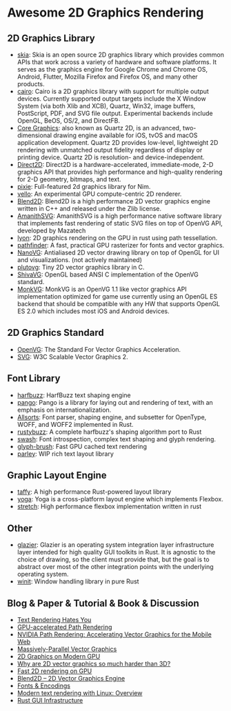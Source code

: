 # Awesome 2D Graphics Rendering

## 2D Graphics Library

- [skia](https://skia.org/): Skia is an open source 2D graphics library which provides common APIs that work across a variety of hardware and software platforms. It serves as the graphics engine for Google Chrome and Chrome OS, Android, Flutter, Mozilla Firefox and Firefox OS, and many other products.
- [cairo](https://www.cairographics.org/): Cairo is a 2D graphics library with support for multiple output devices. Currently supported output targets include the X Window System (via both Xlib and XCB), Quartz, Win32, image buffers, PostScript, PDF, and SVG file output. Experimental backends include OpenGL, BeOS, OS/2, and DirectFB.
- [Core Graphics](https://developer.apple.com/library/archive/documentation/GraphicsImaging/Conceptual/drawingwithquartz2d/Introduction/Introduction.html): also known as Quartz 2D, is an advanced, two-dimensional drawing engine available for iOS, tvOS and macOS application development. Quartz 2D provides low-level, lightweight 2D rendering with unmatched output fidelity regardless of display or printing device. Quartz 2D is resolution- and device-independent.
- [Direct2D](https://learn.microsoft.com/en-us/windows/win32/direct2d/direct2d-portal): Direct2D is a hardware-accelerated, immediate-mode, 2-D graphics API that provides high performance and high-quality rendering for 2-D geometry, bitmaps, and text.
- [pixie](https://github.com/treeform/pixie): Full-featured 2d graphics library for Nim.
- [vello](https://github.com/linebender/vello): An experimental GPU compute-centric 2D renderer.
- [Blend2D](https://blend2d.com/): Blend2D is a high performance 2D vector graphics engine written in C++ and released under the Zlib license.
- [AmanithSVG](https://www.amanithsvg.com/): AmanithSVG is a high performance native software library that implements fast rendering of static SVG files on top of OpenVG API, developed by Mazatech
- [lyon](https://github.com/nical/lyon): 2D graphics rendering on the GPU in rust using path tessellation.
- [pathfinder](https://github.com/servo/pathfinder): A fast, practical GPU rasterizer for fonts and vector graphics.
- [NanoVG](https://github.com/memononen/nanovg): Antialiased 2D vector drawing library on top of OpenGL for UI and visualizations. (not actively maintained)
- [plutovg](https://github.com/sammycage/plutovg): Tiny 2D vector graphics library in C.
- [ShivaVG](https://github.com/ileben/ShivaVG): OpenGL based ANSI C implementation of the OpenVG standard.
- [MonkVG](https://github.com/micahpearlman/MonkVG): MonkVG is an OpenVG 1.1 like vector graphics API implementation optimized for game use currently using an OpenGL ES backend that should be compatible with any HW that supports OpenGL ES 2.0 which includes most iOS and Android devices.

## 2D Graphics Standard

- [OpenVG](https://www.khronos.org/openvg/): The Standard For Vector Graphics Acceleration.
- [SVG](https://www.w3.org/TR/SVG2/): W3C Scalable Vector Graphics 2.

## Font Library

- [harfbuzz](https://github.com/harfbuzz/harfbuzz): HarfBuzz text shaping engine
- [pango](https://pango.gnome.org/): Pango is a library for laying out and rendering of text, with an emphasis on internationalization.
- [Allsorts](https://github.com/yeslogic/allsorts): Font parser, shaping engine, and subsetter for OpenType, WOFF, and WOFF2 implemented in Rust.
- [rustybuzz](https://github.com/RazrFalcon/rustybuzz): A complete harfbuzz's shaping algorithm port to Rust
- [swash](https://github.com/dfrg/swash): Font introspection, complex text shaping and glyph rendering.
- [glyph-brush](https://github.com/alexheretic/glyph-brush): Fast GPU cached text rendering
- [parley](https://github.com/lapce/parley): WIP rich text layout library

## Graphic Layout Engine
- [taffy](https://github.com/DioxusLabs/taffy): A high performance Rust-powered layout library
- [yoga](https://github.com/facebook/yoga): Yoga is a cross-platform layout engine which implements Flexbox.
- [stretch](https://github.com/vislyhq/stretch): High performance flexbox implementation written in rust

## Other
- [glazier](https://github.com/linebender/glazier): Glazier is an operating system integration layer infrastructure layer intended for high quality GUI toolkits in Rust. It is agnostic to the choice of drawing, so the client must provide that, but the goal is to abstract over most of the other integration points with the underlying operating system.
- [winit](https://github.com/rust-windowing/winit): Window handling library in pure Rust

## Blog & Paper & Tutorial & Book & Discussion

- [Text Rendering Hates You](https://faultlore.com/blah/text-hates-you/)
- [GPU-accelerated Path Rendering](https://developer.download.nvidia.cn/devzone/devcenter/gamegraphics/files/opengl/gpupathrender.pdf)
- [NVIDIA Path Rendering: Accelerating Vector Graphics for the Mobile Web](https://on-demand.gputechconf.com/gtc/2014/presentations/S4810-accelerating-vector-graphics-mobile-web.pdf)
- [Massively-Parallel Vector Graphics](http://w3.impa.br/~diego/projects/GanEtAl14/)
- [2D Graphics on Modern GPU](https://raphlinus.github.io/rust/graphics/gpu/2019/05/08/modern-2d.html)
- [Why are 2D vector graphics so much harder than 3D?](https://blog.mecheye.net/2019/05/why-is-2d-graphics-is-harder-than-3d-graphics/)
- [Fast 2D rendering on GPU](https://raphlinus.github.io/rust/graphics/gpu/2020/06/13/fast-2d-rendering.html)
- [Blend2D – 2D Vector Graphics Engine](https://news.ycombinator.com/item?id=19580647)
- [Fonts & Encodings](https://www.oreilly.com/library/view/fonts-encodings/9780596102425/)
- [Modern text rendering with Linux: Overview](https://mrandri19.github.io/2019/07/24/modern-text-rendering-linux-overview.html)
- [Rust GUI Infrastructure](http://www.cmyr.net/blog/rust-gui-infra.html)

